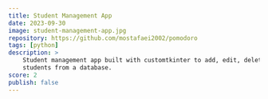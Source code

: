 ```yaml
---
title: Student Management App
date: 2023-09-30
image: student-management-app.jpg
repository: https://github.com/mostafaei2002/pomodoro
tags: [python]
description: >
    Student management app built with customtkinter to add, edit, delete
    students from a database.
score: 2
publish: false
---
```

